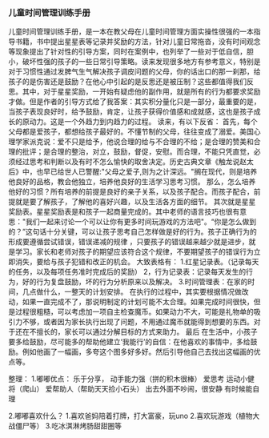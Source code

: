 ### 儿童时间管理训练手册
儿童时间管理训练手册，是一本在教父母在儿童时间管理方面实操性很强的一本指导书籍，书中提出星星表等记录并奖励的方法，针对儿童日常拖沓，没有时间观念等现象提出了针对性的引导方案，同时在案例中，也列举了一些对于低自信，胆小，破坏性强的孩子的一些日常引导策略。读来发现很多地方有参考意义，特别是对于习惯性通过发脾气生气解决孩子调皮问题的父母，你的话出口的那一刹那，给孩子的是伤害还是鼓励？在他心中引起的是反思还是被压制？这些都值得我们反思。其中，对于星星奖励，一开始有疑虑他的副作用，就是所有的行为都要求奖励才做。但是作者的引导方式给了我答案：其实积分量化只是一部分，最重要的是，当孩子表现良好时，给予鼓励，肯定，让孩子获得价值感和成就感，这也是孩子成长的原动力。这是一个外趋力到内趋力的过程。
读来，有以下反省：
首先，每个父母都是爱孩子，都想给孩子最好的。不懂节制的父母，往往变成了溺爱。美国心理学家派克说：爱不只是给予，他说合理的给与不合理的不给；是合理的赞美和合理的批评；是合理的整治，对立，鼓励，督促，安慰。而合理，不能只凭直觉，必须经过思考和判断以及有时不怎么愉快的取舍决定。历史古典文章《触龙说赵太后》中，也早已给世人已警醒:"父母之爱子,则为之计深远。"搁在现代，则是培养他良好的品格，教会他独立，培养他良好的生活学习思考习惯。
那么，怎么培养他好的习惯？所有培养的前提是良好的亲子关系，以及孩子配合。而孩子配合，前提就是要了解孩子，了解他的喜好兴趣，以及生活各方面的细节。
其次就是星星奖励表。星星奖励表是和孩子一起商量完成的。其中老师的语言技巧也很有意思："我们一起来讨论一个可以让你有更多时间玩游戏的方法吧"。“你是怎么做到的？”这句话十分关键，可以让孩子思考自己怎样做是好的行为。孩子正确行为的形成要遵循尝试错误，错误递减的规律 ，只要孩子的错误越来越少就是进步，就是学习。家长和老师对孩子的期望应该符合这个规律，不要期望孩子的错误行为立即消失，要给与孩子犯错和改正的机会。
大致表格有：
1.红星记录表。（记录每天的任务，以及每项任务准时完成后的奖励）
2，行为记录表：记录每天发生的行为，好的行为复盘鼓励，坏的行为分析原来以及解决。
3.时间管理表：在家的时间，几点做什么，一整天的计划安排。
在执行的过程中，其实要根据情况做改动，如果一直完成不了，那说明制定的计划可能不太合理。如果完成时间很快，但是过程很粗糙，可以考虑加一项自主检查魔币。如果动力不大，可能是礼物单的吸引力不够，或者因为家长执行出现了问题，不用通过魔币就能得到想要的东西。对于还在不擅长的，家长可以通过分解目标的方式来助力。
最后
在生活中，小孩子要多给鼓励，尽可能多的帮助他建立‘我能行’的自信：在他喜欢的事情中，多给鼓励。例如他画了一幅画，多夸这个图多好多好。然后引导他自己去找出这幅画的优点等。






整理：
1.嘟嘟优点：
乐于分享，
动手能力强（拼的积木很棒）
爱思考
运动小健将（爬山）
爱帮助人（帮助天天捡小石头）
出去外面不吵闹，很安静
有时候能自理

2.嘟嘟喜欢什么？
1.喜欢爸妈陪着打牌，打大富豪，玩uno
2.喜欢玩游戏（植物大战僵尸等）
3.吃冰淇淋烤肠甜甜圈等









